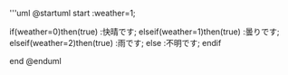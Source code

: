 '''uml
@startuml
start
:weather=1;

if(weather=0)then(true)
:快晴です;
elseif(weather=1)then(true)
:曇りです;
elseif(weather=2)then(true)
:雨です;
else
:不明です;
endif

end
@enduml
```
